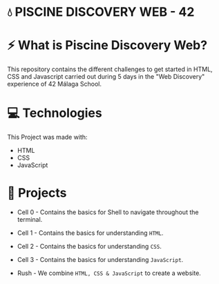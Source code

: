 # 💧 PISCINE DISCOVERY WEB - 42

# ⚡ What is Piscine Discovery Web?

This repository contains the different challenges to get started in HTML, CSS and Javascript carried out during 5 days in the "Web Discovery" experience of 42 Málaga School.

# :computer: Technologies

This Project was made with:

* HTML
* CSS
* JavaScript

# 📝 Projects

* Cell 0 - Contains the basics for Shell to navigate throughout the terminal.
  
* Cell 1 - Contains the basics for understanding ``HTML``.
  
* Cell 2 - Contains the basics for understanding ``CSS``.

* Cell 3 - Contains the basics for understanding ``JavaScript``.

* Rush - We combine ``HTML, CSS & JavaScript``  to create a website.
